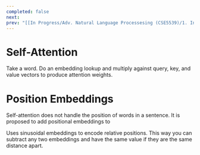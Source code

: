 ```yaml
---
completed: false
next: 
prev: "[[In Progress/Adv. Natural Language Processesing (CSE5539)/1. Introduction|1. Introduction]]"
---
```

# Self-Attention
Take a word. 
Do an embedding lookup and multiply against query, key, and value vectors to produce attention weights. 

# Position Embeddings
Self-attention does not handle the position of words in a sentence. It is proposed to add positional embeddings to 

Uses sinusoidal embeddings to encode relative positions. This way you can subtract any two embeddings and have the same value if they are the same distance apart. 
